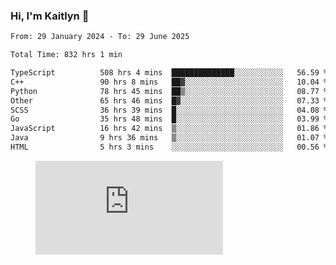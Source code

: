 ### Hi, I'm Kaitlyn 👋
<!--START_SECTION:waka-->

```txt
From: 29 January 2024 - To: 29 June 2025

Total Time: 832 hrs 1 min

TypeScript          508 hrs 4 mins  ██████████████░░░░░░░░░░░   56.59 %
C++                 90 hrs 8 mins   ██▓░░░░░░░░░░░░░░░░░░░░░░   10.04 %
Python              78 hrs 45 mins  ██▒░░░░░░░░░░░░░░░░░░░░░░   08.77 %
Other               65 hrs 46 mins  █▓░░░░░░░░░░░░░░░░░░░░░░░   07.33 %
SCSS                36 hrs 39 mins  █░░░░░░░░░░░░░░░░░░░░░░░░   04.08 %
Go                  35 hrs 48 mins  █░░░░░░░░░░░░░░░░░░░░░░░░   03.99 %
JavaScript          16 hrs 42 mins  ▒░░░░░░░░░░░░░░░░░░░░░░░░   01.86 %
Java                9 hrs 36 mins   ▒░░░░░░░░░░░░░░░░░░░░░░░░   01.07 %
HTML                5 hrs 3 mins    ░░░░░░░░░░░░░░░░░░░░░░░░░   00.56 %
```

<!--END_SECTION:waka-->

<figure><embed src="https://wakatime.com/share/@018d58bc-3d22-46c9-b2d7-4ed36fb8172d/243b5d9b-77cd-4133-89ff-dcc8f225fa18.svg"></embed></figure>

